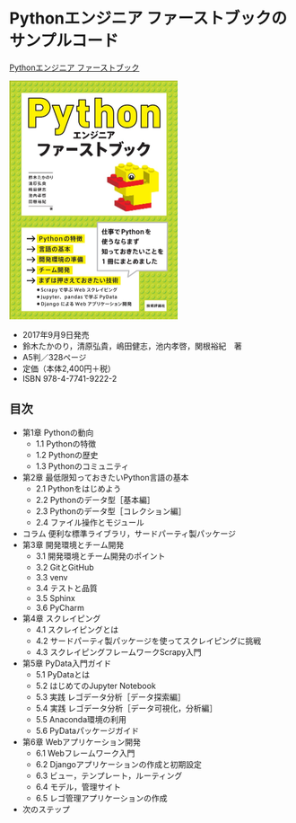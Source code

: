 # Pythonエンジニア ファーストブックのサンプルコード

[Pythonエンジニア ファーストブック](http://gihyo.jp/book/2017/978-4-7741-9222-2 "Pythonエンジニア ファーストブック：書籍案内｜技術評論社")

<img src="cover.jpg" alt="Pythonエンジニア ファーストブック" width="300" height="425">

* 2017年9月9日発売
* 鈴木たかのり，清原弘貴，嶋田健志，池内孝啓，関根裕紀　著
* A5判／328ページ
* 定価（本体2,400円＋税）
* ISBN 978-4-7741-9222-2

## 目次

* 第1章 Pythonの動向
  * 1.1 Pythonの特徴
  * 1.2 Pythonの歴史
  * 1.3 Pythonのコミュニティ
* 第2章 最低限知っておきたいPython言語の基本
  * 2.1 Pythonをはじめよう
  * 2.2 Pythonのデータ型［基本編］
  * 2.3 Pythonのデータ型［コレクション編］
  * 2.4 ファイル操作とモジュール
* コラム 便利な標準ライブラリ，サードパーティ製パッケージ
* 第3章 開発環境とチーム開発
  * 3.1 開発環境とチーム開発のポイント
  * 3.2 GitとGitHub
  * 3.3 venv
  * 3.4 テストと品質
  * 3.5 Sphinx
  * 3.6 PyCharm
* 第4章 スクレイピング
  * 4.1 スクレイピングとは
  * 4.2 サードパーティ製パッケージを使ってスクレイピングに挑戦
  * 4.3 スクレイピングフレームワークScrapy入門
* 第5章 PyData入門ガイド
  * 5.1 PyDataとは
  * 5.2 はじめてのJupyter Notebook
  * 5.3 実践 レゴデータ分析［データ探索編］
  * 5.4 実践 レゴデータ分析［データ可視化，分析編］
  * 5.5 Anaconda環境の利用
  * 5.6 PyDataパッケージガイド
* 第6章 Webアプリケーション開発
  * 6.1 Webフレームワーク入門
  * 6.2 Djangoアプリケーションの作成と初期設定
  * 6.3 ビュー，テンプレート，ルーティング
  * 6.4 モデル，管理サイト
  * 6.5 レゴ管理アプリケーションの作成
* 次のステップ
